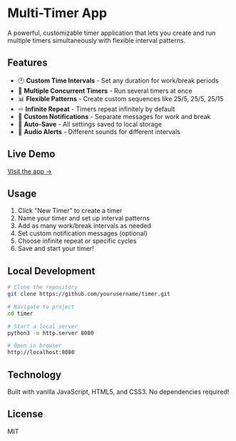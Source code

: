 # Multi-Timer App

A powerful, customizable timer application that lets you create and run multiple timers simultaneously with flexible interval patterns.

## Features

- 🕐 **Custom Time Intervals** - Set any duration for work/break periods
- 🔄 **Multiple Concurrent Timers** - Run several timers at once
- 📊 **Flexible Patterns** - Create custom sequences like 25/5, 25/5, 25/15
- ♾️ **Infinite Repeat** - Timers repeat infinitely by default
- 🔔 **Custom Notifications** - Separate messages for work and break
- 💾 **Auto-Save** - All settings saved to local storage
- 🎵 **Audio Alerts** - Different sounds for different intervals

## Live Demo

[Visit the app →](https://multi-timer-ojfva7tdt-evannaderis-projects.vercel.app)

## Usage

1. Click "New Timer" to create a timer
2. Name your timer and set up interval patterns
3. Add as many work/break intervals as needed
4. Set custom notification messages (optional)
5. Choose infinite repeat or specific cycles
6. Save and start your timer!

## Local Development

```bash
# Clone the repository
git clone https://github.com/yourusername/timer.git

# Navigate to project
cd timer

# Start a local server
python3 -m http.server 8080

# Open in browser
http://localhost:8080
```

## Technology

Built with vanilla JavaScript, HTML5, and CSS3. No dependencies required!

## License

MIT